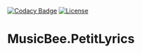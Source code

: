[![Codacy Badge](https://app.codacy.com/project/badge/Grade/ac64a42ecc854c8aafe107c13eb0e7e7)](https://www.codacy.com/manual/kokarare1212/MusicBee.PetitLyrics/dashboard?utm_source=github.com&amp;utm_medium=referral&amp;utm_content=kokarare1212/MusicBee.PetitLyrics&amp;utm_campaign=Badge_Grade)
[![License](https://img.shields.io/badge/License-Apache%202.0-blue.svg)](https://opensource.org/licenses/Apache-2.0)  
# MusicBee.PetitLyrics
